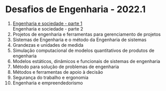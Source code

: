 # Desafios de Engenharia - 2022.1

1.  [Engenharia e sociedade - parte 1](des_aulas/des_engenharia-sociedade.pdf)  
    Engenharia e sociedade - parte 2
2.  Projetos de engenharia e ferramentas para gerenciamento de projetos
3.  Sistemas de Engenharia e o método da Engenharia de sistemas
4.  Grandezas e unidades de medida
6.  Simulação computacional de modelos quantitativos de produtos de engenharia 
7.  Modelos estáticos, dinâmicos e funcionais de sistemas de engenharia
8.  Método para solução de problemas de engenharia
9.  Métodos e ferramentas de apoio à decisão 
10. Segurança do trabalho e ergonomia
11. Engenharia e empreendedorismo
